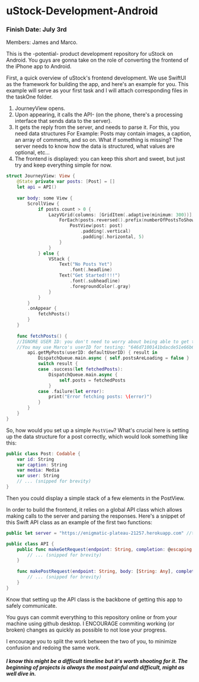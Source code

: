 # uStock-Development-Android

### Finish Date: July 3rd

Members: James and Marco.

This is the -potential- product development repository for uStock on Android. You guys are gonna take on the role of converting the frontend of the iPhone app to Android. 

First, a quick overview of uStock's frontend development. We use SwiftUI as the framework for building the app, and here's an example for you. This example will serve as your first task and I will attach corresponding files in the taskOne folder.

1. JourneyView opens.
2. Upon appearing, it calls the API- (on the phone, there's a processing interface that sends data to the server).
3. It gets the reply from the server, and needs to parse it. For this, you need data structures
For Example: Posts may contain images, a caption, an array of comments, and so on. What if something is missing? The server needs to know how the data is structured, what values are optional, etc...
4. The frontend is displayed: you can keep this short and sweet, but just try and keep everything simple for now.

```swift
struct JourneyView: View {
    @State private var posts: [Post] = []
    let api = API()
    
    var body: some View {
        ScrollView {
            if posts.count > 0 {
                LazyVGrid(columns: [GridItem(.adaptive(minimum: 300))], spacing: 10) {
                    ForEach(posts.reversed().prefix(numberOfPostsToShow), id: \.id) { post in
                        PostView(post: post)
                            .padding(.vertical)
                            .padding(.horizontal, 5)
                    }
                }
            } else {
                VStack {
                    Text("No Posts Yet")
                        .font(.headline)
                    Text("Get Started!!!!")
                        .font(.subheadline)
                        .foregroundColor(.gray)
                }
            }
        }
        .onAppear {
            fetchPosts()
        }
    }
    
    func fetchPosts() {
    //IGNORE USER ID: you don't need to worry about being able to get this quite yet. 
    //You may use Marco's userID for testing: "646d7100141bdacde51e66b6"
        api.getMyPosts(userID: defaultUserID) { result in 
            DispatchQueue.main.async { self.postsAreLoading = false }
            switch result {
            case .success(let fetchedPosts):
                DispatchQueue.main.async {
                    self.posts = fetchedPosts
                }
            case .failure(let error):
                print("Error fetching posts: \(error)")
            }
        }
    }
}
```

So, how would you set up a simple `PostView`? What's crucial here is setting up the data structure for a post correctly, which would look something like this:

```swift
public class Post: Codable {
    var id: String
    var caption: String
    var media: Media
    var user: String
    // ... (snipped for brevity)
}
```

Then you could display a simple stack of a few elements in the PostView.

In order to build the frontend, it relies on a global API class which allows making calls to the server and parsing the responses. Here's a snippet of this Swift API class as an example of the first two functions:

```swift
public let server = "https://enigmatic-plateau-21257.herokuapp.com" //this is the actual server url

public class API {
    public func makeGetRequest(endpoint: String, completion: @escaping (Result<Data, Error>) -> Void) {
        // ... (snipped for brevity)
    }
    
    func makePostRequest(endpoint: String, body: [String: Any], completion: @escaping (Result<Data, Error>) -> Void) {
        // ... (snipped for brevity)
    }
}
```

Know that setting up the API class is the backbone of getting this app to safely communicate. 

You guys can commit everything to this repository online or from your machine using github desktop. I ENCOURAGE commiting working (or broken) changes as quickly as possible to not lose your progress.

I encourage you to split the work between the two of you, to minimize confusion and redoing the same work.

##### I know this might be a difficult timeline but it's worth shooting for it. The beginning of projects is always the most painful and difficult, might as well dive in.

